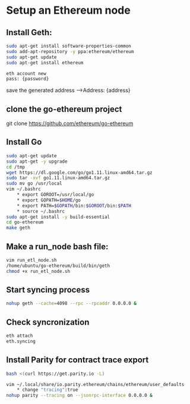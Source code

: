 # Setup an Ethereum node

## Install Geth:

```bash
sudo apt-get install software-properties-common
sudo add-apt-repository -y ppa:ethereum/ethereum
sudo apt-get update
sudo apt-get install ethereum

eth account new
pass: {password}

```

save the generated address
-->Address: {address}

## clone the go-ethereum project

git clone https://github.com/ethereum/go-ethereum

## Install Go

```bash
sudo apt-get update
sudo apt-get -y upgrade
cd /tmp
wget https://dl.google.com/go/go1.11.linux-amd64.tar.gz
sudo tar -xvf go1.11.linux-amd64.tar.gz
sudo mv go /usr/local
vim ~/.bashrc
	* export GOROOT=/usr/local/go
	* export GOPATH=$HOME/go
	* export PATH=$GOPATH/bin:$GOROOT/bin:$PATH
	* source ~/.bashrc
sudo apt-get install -y build-essential
cd go-ethereum
make geth
```

## Make a run_node bash file:

```bash
vim run_etl_node.sh
/home/ubuntu/go-ethereum/build/bin/geth
chmod +x run_etl_node.sh
```

## Start syncing process 

```bash
nohup geth --cache=4098 --rpc --rpcaddr 0.0.0.0 &
```

## Check syncronization

```bash
eth attach
eth.syncing
```

## Install Parity for contract trace export

```bash
bash <(curl https://get.parity.io -L)

vim ~/.local/share/io.parity.ethereum/chains/ethereum/user_defaults
	* change "tracing":true
nohup parity --tracing on --jsonrpc-interface 0.0.0.0 &
```
